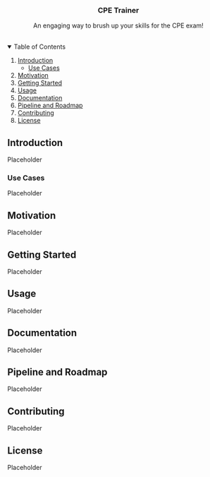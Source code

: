 <!-- PROJECT LOGO -->
<br />
<p align="center">

  <h3 align="center">CPE Trainer</h3>

  <p align="center">
    An engaging way to brush up your skills for the CPE exam!
   
</p>
<br />

<!-- TABLE OF CONTENTS -->
<details open="open">
  <summary>Table of Contents</summary>
  <ol>
    <li>
      <a href="#introduction">Introduction</a>
      <ul>
        <li><a href="#use-cases">Use Cases</a></li>
      </ul>
    </li>
    <li><a href="#motivation">Motivation</a></li>
    <li>
      <a href="#getting-started">Getting Started</a>
    </li>
    <li><a href="#usage">Usage</a></li>
    <li><a href="#documentation">Documentation</a></li>
    <li><a href="#pipeline-and-roadmap">Pipeline and Roadmap</a></li>
    <li><a href="#contributing">Contributing</a></li>
    <li><a href="#license">License</a></li>
  </ol>
</details>



<!-- Introduction -->
## Introduction

Placeholder

<!-- Use Cases -->
### Use Cases

Placeholder

<!-- Motivation -->
## Motivation

Placeholder

<!-- Getting Started -->
## Getting Started

Placeholder

<!-- Usage -->
## Usage

Placeholder

<!-- Documentation -->
## Documentation

Placeholder

<!-- Pipeline and Roadmap -->
## Pipeline and Roadmap

Placeholder

<!-- Contributing -->
## Contributing

Placeholder

<!-- License -->
## License

Placeholder